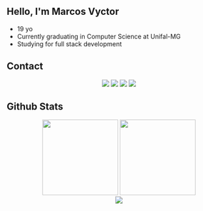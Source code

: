 
## Hello, I'm Marcos Vyctor
<ul>
    <li> 19 yo
    <li> Currently graduating in Computer Science at Unifal-MG
    <li> Studying for full stack development
</ul>

## Contact
<div align="center">
    <a href="https://www.linkedin.com/in/marcosvgalupo/" target="_blank"><img src="https://img.shields.io/badge/LinkedIn-0077B5?style=for-the-badge&logo=linkedin&logoColor=white" target="_blank"></a>
     <a href="mailto:mv.galupo@hotmail.com" target="_blank"><img src="https://img.shields.io/badge/Gmail-D14836?style=for-the-badge&logo=gmail&logoColor=white" target="_blank"></a>
    <a href="https://www.instagram.com/galupo01/" target="_blank"><img src="https://img.shields.io/badge/Instagram-E4405F?style=for-the-badge&logo=instagram&logoColor=white" target="_blank"></a>
    <a href="https://leetcode.com/marcosvgalupo/" target="_blank"><img src="https://img.shields.io/badge/-LeetCode-FFA116?style=for-the-badge&logo=LeetCode&logoColor=black" target="_blank"></a>
</div>

## Github Stats
<div align="center">
    <img height="170cm" src="https://github-readme-stats.vercel.app/api?username=marcosvgalupo&show_icons=true&theme=github_dark"/>
    <img height="170cm" src="https://github-readme-stats.vercel.app/api/top-langs/?username=marcosvgalupo&layout=compact&langs_count=16&theme=github_dark"/>
</div>  

<div align="center">
    <img src="https://github.com/marcosvgalupo/marcosvgalupo/blob/output/github-contribution-grid-snake.svg">
</div>
